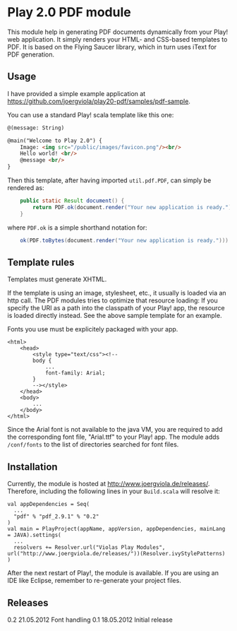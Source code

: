 Play 2.0 PDF module
===================

This module help in generating PDF documents dynamically from your Play! web application.
It simply renders your HTML- and CSS-based templates to PDF.
It is based on the Flying Saucer library, which in turn uses iText for PDF generation.
   
Usage
-----

I have provided a simple example application at
https://github.com/joergviola/play20-pdf/samples/pdf-sample.

You can use a standard Play! scala template like this one:
``` html document.scala.html
@(message: String)

@main("Welcome to Play 2.0") {
    Image: <img src="/public/images/favicon.png"/><br/>
    Hello world! <br/>
    @message <br/>
}
```

Then this template, after having imported ```util.pdf.PDF```, can simply be rendered as:
``` java
	public static Result document() {
		return PDF.ok(document.render("Your new application is ready."));
	}
```  
where ```PDF.ok``` is a simple shorthand notation for:
``` java
	ok(PDF.toBytes(document.render("Your new application is ready."))).as("application/pdf")
```

Template rules
--------------

Templates must generate XHTML.

If the template is using an image, stylesheet, etc., it usually is loaded via an http call.
The PDF modules tries to optimize that resource loading:
If you specify the URI as a path into the classpath of your Play! app, the resource is loaded directly instead.
See the above sample template for an example.
  
Fonts you use must be explicitely packaged with your app.
```
<html>
	<head>
		<style type="text/css"><!--
		body {
			...
			font-family: Arial;
		}
		--></style>	
	</head>
	<body>
		...
	</body>
</html>
```
Since the Arial font is not available to the java VM, you are required to
add the corresponding font file, "Arial.ttf" to your Play! app.
The module adds ```/conf/fonts``` to the list of directories searched for font files.

Installation
------------

Currently, the module is hosted at http://www.joergviola.de/releases/.
Therefore, including the following lines in your ```Build.scala``` will resolve it:
```
val appDependencies = Seq(
  ...
  "pdf" % "pdf_2.9.1" % "0.2"
)
val main = PlayProject(appName, appVersion, appDependencies, mainLang = JAVA).settings(
  ...
  resolvers += Resolver.url("Violas Play Modules", url("http://www.joergviola.de/releases/"))(Resolver.ivyStylePatterns)
)
```
After the next restart of Play!, the module is available.
If you are using an IDE like Eclipse, remember to re-generate your project files. 


Releases
------------

0.2		21.05.2012		Font handling
0.1		18.05.2012		Initial release

